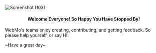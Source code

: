 ![Screenshot (103)](https://github.com/devjclosterman2023/MobileMenuForYou/assets/138734716/788ae562-3460-4df2-a88a-ef59bce329df)


<h4 style="text-align: center;"><b>Welcome Everyone! So Happy You Have Stopped By!</b></h4> 

WebMo's teams enjoy creating, contributing, and getting feedback. So please help yourself, or say HI! 



~Have a great day~

